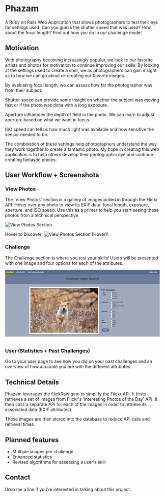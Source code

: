 # Phazam

A Ruby on Rails Web Application that allows photographers to test their eye for settings used. Can you guess the shutter speed that was used? How about the focal length? Find out how you do in our challenge mode!

## Motivation

With photography becoming increasingly popular, we look to our favorite artists and photos for motivation to continue improving our skills. By looking at the settings used to create a shot, we as photographers can gain insight as to how we can go about re-creating our favorite images.

By evaluating focal length, we can assess how far the photographer was from their subject.

Shutter speed can provide some insight on whether the subject was moving fast or if the photo was done with a long exposure.

Aperture influences the depth of field in the photo. We can learn to adjust aperture based on what we want in focus.

ISO speed can tell us how much light was available and how sensitive the sensor needed to be.

The combination of these settings help photographers understand the way they work together to create a fantastic photo. My hope in creating this web application is to help others develop their photographic eye and continue creating fantastic photos.

## User Workflow + Screenshots

### View Photos

The 'View Photos' section is a gallery of images pulled in through the Flickr API. Hover over any photo to view its EXIF data: focal length, exposure, aperture, and ISO speed. Use this as a primer to help you start seeing these photos from a technical perspective.

![View Photos Section](/public/view_photos.png "View Photos")

Hover to Discover!
![View Photos Section (Hover))](/public/view_photos_hover.png "View Photos (Hover)")

### Challenge

The Challenge section is where you test your skills! Users will be presented with one image and four options for each of the attributes.

![Challenge Section](/public/challenge.png "Challenge")

### User (Statistics + Past Challenges)

Go to your user page to see how you did on your past challenges and an overview of how accurate you are with the different attributes.

## Technical Details

Phazam leverages the FlickRaw gem to simplify the Flickr API. It firsts retrieves a set of images from Flickr's 'Interesting Photos of the Day' API. It then calls a separate API for each of the images in order to retrieve its associated data (EXIF attributes).

These images are then stored into the database to reduce API calls and retrieval times.

## Planned features

- Multiple images per challenge
- Enhanced statistics
- Revised algorithms for assessing a user's skill

## Contact

  Drop me a line if you're interested in talking about this project. 
